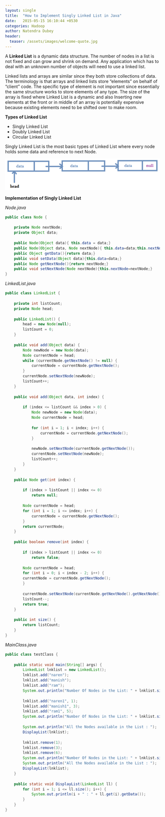 ```yaml
---
layout: single
title:  "How to Implement Singly Linked List in Java"
date:   2015-05-15 16:10:44 +0530
categories: Hadoop
author: Natendra Dubey
header:
  teaser: /assets/images/welcome-quote.jpg
---
```


A **Linked List** is a dynamic data structure. The number of nodes in a list is not fixed and can grow and shrink on demand. Any application which has to deal with an unknown number of objects will need to use a linked list.

Linked lists and arrays are similar since they both store collections of data. The terminology is that arrays and linked lists store “elements” on behalf of “client” code. The specific type of element is not important since essentially the same structure works to store elements of any type. The size of the array is fixed where Linked List is a dynamic and also Inserting new elements at the front or in middle of an array is potentially expensive because existing elements need to be shifted over to make room.

 
**Types of Linked List**

- Singly Linked List
- Doubly Linked List
- Circular Linked List

Singly Linked List is the most basic types of Linked List where every node holds some data and reference to next Node.

![linkedlist](/assets/images/linkedlist.png)

**Implementation of Singly Linked List**

*Node.java*

```java
public class Node {
    
    private Node nextNode;
    private Object data;

    public Node(Object data){ this.data = data;}
    public Node(Object data, Node nextNode){ this.data=data;this.nextNode=nextNode;}
    public Object getData(){return data;}
    public void setData(Object data){this.data=data;}
    public Node getNextNode(){return nextNode;}
    public void setNextNode(Node nextNode){this.nextNode=nextNode;} 
}
```

*LinkedList.java*
```java
public class LinkedList {
    
    private int listCount;
    private Node head;

    public LinkedList() {
        head = new Node(null);
        listCount = 0;
    }

    public void add(Object data) {
        Node newNode = new Node(data);
        Node currentNode = head;
        while (currentNode.getNextNode() != null) {
            currentNode = currentNode.getNextNode();
        }
        currentNode.setNextNode(newNode);
        listCount++;
    }

    public void add(Object data, int index) {

        if (index <= listCount && index > 0) {
            Node newNode = new Node(data);
            Node currentNode = head;

            for (int i = 1; i < index; i++) {
                currentNode = currentNode.getNextNode();
            }

            newNode.setNextNode(currentNode.getNextNode());
            currentNode.setNextNode(newNode);
            listCount++;
        }
    }

    public Node get(int index) {

        if (index > listCount || index <= 0)
            return null;

        Node currentNode = head;
        for (int i = 1; i <= index; i++) {
            currentNode = currentNode.getNextNode();
        }
        return currentNode;
    }

    public boolean remove(int index) {

        if (index > listCount || index <= 0)
            return false;

        Node currentNode = head;
        for (int i = 0; i < index - 2; i++) {
        currentNode = currentNode.getNextNode();
        }

        currentNode.setNextNode(currentNode.getNextNode().getNextNode());
        listCount--;
        return true;
    }
     
    public int size() {
        return listCount;
    }
}
```

*MainClass.java*

```java
public class testClass {
 
    public static void main(String[] args) {
        LinkedList lnklist = new LinkedList();
        lnklist.add("naren");
        lnklist.add("manish");
        lnklist.add("ram");
        System.out.println("Number Of Nodes in the List: " + lnklist.size());

        lnklist.add("naren1", 1);
        lnklist.add("manish1", 3);
        lnklist.add("ram1", 5);
        System.out.println("Number Of Nodes in the List: " + lnklist.size());

        System.out.println("All the Nodes available in the List : ");
        DisplayList(lnklist);

        lnklist.remove(1);
        lnklist.remove(3);
        lnklist.remove(6);
        System.out.println("Number Of Nodes in the List: " + lnklist.size());
        System.out.println("All the Nodes available in the List : ");
        DisplayList(lnklist);
    }
 
    public static void DisplayList(LinkedList ll) {
        for (int i = 1; i <= ll.size(); i++) {
            System.out.println(i + " : " + ll.get(i).getData());
        }
    }
}
```